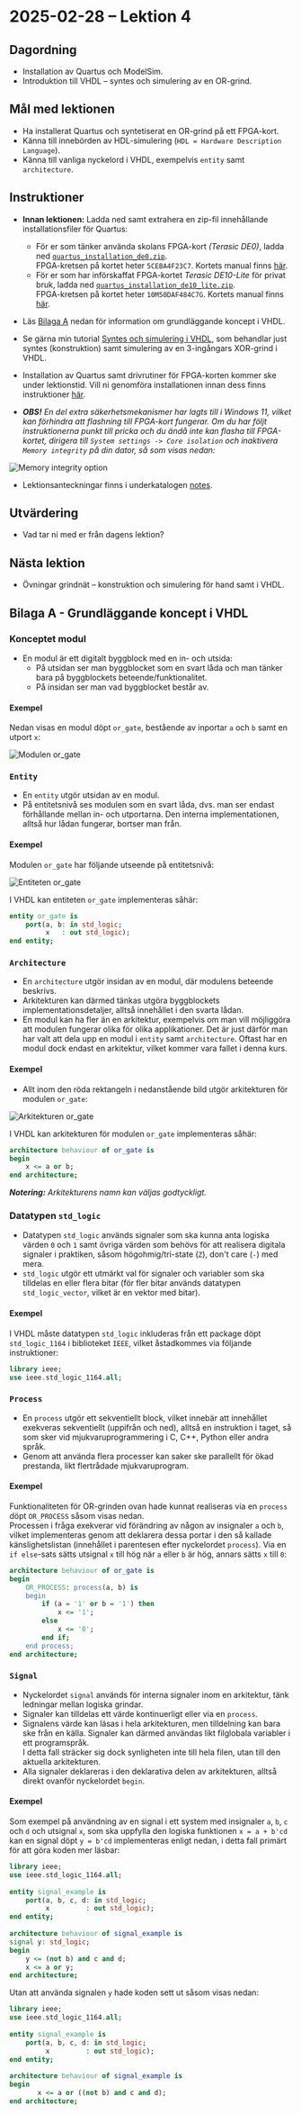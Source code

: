 # 2025-02-28 – Lektion 4

## Dagordning
* Installation av Quartus och ModelSim.
* Introduktion till VHDL – syntes och simulering av en OR-grind.

## Mål med lektionen
* Ha installerat Quartus och syntetiserat en OR-grind på ett FPGA-kort.
* Känna till innebörden av HDL-simulering (`HDL = Hardware Description Language`).
* Känna till vanliga nyckelord i VHDL, exempelvis `entity` samt `architecture`.

## Instruktioner
* **Innan lektionen:** Ladda ned samt extrahera en zip-fil innehållande installationsfiler för Quartus:
    * För er som tänker använda skolans FPGA-kort *(Terasic DE0)*, ladda ned 
    [`quartus_installation_de0.zip`](https://drive.google.com/file/d/1uyzGYdMekGuM_wpcnPHFdsq24aYJb-QC/view?usp=sharing).  
    FPGA-kretsen på kortet heter `5CEBA4F23C7`. Kortets manual finns [här](../../manuals/DE0%20User%20ManuaL.pdf).
    * För er som har införskaffat FPGA-kortet *Terasic DE10-Lite* för privat bruk, ladda ned 
    [`quartus_installation_de10_lite.zip`](https://drive.google.com/file/d/1LVx9B4PeWuvFn8L5QMJclAARbW7NwMW2/view?usp=drive_link).  
    FPGA-kretsen på kortet heter `10M50DAF484C7G`. Kortets manual finns [här](../../manuals/DE10-Lite%20User%20Manual.pdf).

* Läs [Bilaga A](#bilaga-a---grundläggande-koncept-i-vhdl) nedan för information om grundläggande koncept i VHDL.
* Se gärna min tutorial [Syntes och simulering i VHDL](https://www.youtube.com/watch?v=9ibUE7czpc4&authuser=0), som behandlar just
syntes (konstruktion) samt simulering av en 3-ingångars XOR-grind i VHDL.
* Installation av Quartus samt drivrutiner för FPGA-korten kommer ske under lektionstid. Vill ni genomföra installationen innan dess finns 
instruktioner [här](../../manuals/Installation%20och%20konfiguration%20av%20Quartus%20Lite%2018.1%20och%20ModelSim.pdf).
* ***OBS!** En del extra säkerhetsmekanismer har lagts till i Windows 11, vilket kan förhindra att flashning till FPGA-kort fungerar.
Om du har följt instruktionerna punkt till pricka och du ändå inte kan flasha till FPGA-kortet, dirigera till `System settings -> Core isolation` och inaktivera `Memory integrity` på din dator, så som visas nedan:*

![`Memory integrity option`](./images/memory_integrity.png)

* Lektionsanteckningar finns i underkatalogen [notes](./notes/README.md).

## Utvärdering
* Vad tar ni med er från dagens lektion?

## Nästa lektion
* Övningar grindnät – konstruktion och simulering för hand samt i VHDL.

## Bilaga A - Grundläggande koncept i VHDL

### Konceptet modul
* En modul är ett digitalt byggblock med en in- och utsida:
    * På utsidan ser man byggblocket som en svart låda och man tänker bara på byggblockets beteende/funktionalitet. 
    * På insidan ser man vad byggblocket består av.

#### Exempel
Nedan visas en modul döpt `or_gate`, bestående av inportar `a` och `b` samt en utport `x`:

![Modulen `or_gate`](./images/or_gate_module.png)

### `Entity`
* En `entity` utgör utsidan av en modul. 
* På entitetsnivå ses modulen som en svart låda, dvs. man ser endast förhållande mellan in- och utportarna. 
Den interna implementationen, alltså hur lådan fungerar, bortser man från.

#### Exempel

Modulen `or_gate` har följande utseende på entitetsnivå:

![Entiteten `or_gate`](./images/or_gate_entity.png)

I VHDL kan entiteten `or_gate` implementeras såhär:

```vhdl
entity or_gate is  
    port(a, b: in std_logic;  
         x   : out std_logic);  
end entity;  
```

### `Architecture`
* En `architecture` utgör insidan av en modul, där modulens beteende beskrivs.
* Arkitekturen kan därmed tänkas utgöra byggblockets implementationsdetaljer, alltså innehållet i den svarta lådan.
* En modul kan ha fler än en arkitektur, exempelvis om man vill möjliggöra att modulen fungerar olika för olika applikationer.
Det är just därför man har valt att dela upp en modul i `entity` samt `architecture`.
Oftast har en modul dock endast en arkitektur, vilket kommer vara fallet i denna kurs.

#### Exempel

* Allt inom den röda rektangeln i nedanstående bild utgör arkitekturen för modulen `or_gate`:

![Arkitekturen `or_gate`](./images/or_gate_architecture.png)

I VHDL kan arkitekturen för modulen `or_gate` implementeras såhär:

```vhdl
architecture behaviour of or_gate is  
begin  
    x <= a or b;  
end architecture;  
```

***Notering:** Arkitekturens namn kan väljas godtyckligt.*

### Datatypen `std_logic`
* Datatypen `std_logic` används signaler som ska kunna anta logiska värden `0` och `1` samt övriga värden som behövs för att realisera  digitala signaler i praktiken, såsom högohmig/tri-state (`Z`), don't care (`-`) med mera.  
* `std_logic` utgör ett utmärkt val för signaler och variabler som ska tilldelas en eller flera bitar 
(för fler bitar används datatypen  `std_logic_vector`, vilket är en vektor med bitar).  

#### Exempel
I VHDL måste datatypen `std_logic` inkluderas från ett package döpt `std_logic_1164` i biblioteket `IEEE`, 
vilket åstadkommes via följande instruktioner:  

```vhdl
library ieee;  
use ieee.std_logic_1164.all;  
```

### `Process`
*  En `process` utgör ett sekventiellt block, vilket innebär att innehållet exekveras sekventiellt (uppifrån och ned),
alltså en instruktion i taget, så som sker vid mjukvaruprogrammering i C, C++, Python eller andra språk. 
* Genom att använda flera processer kan saker ske parallellt för ökad prestanda, likt flertrådade mjukvaruprogram.   

#### Exempel
Funktionaliteten för OR-grinden ovan hade kunnat realiseras via en `process` döpt `OR_PROCESS` såsom visas nedan.  
Processen i fråga exekverar vid förändring av någon av insignaler `a` och `b`, vilket implementeras genom 
att deklarera dessa portar i den så kallade känslighetslistan (innehållet i parentesen efter nyckelordet `process`). 
Via en `if else`-sats sätts utsignal `x` till hög när `a` eller `b` är hög, annars sätts `x` till `0`:  

```vhdl
architecture behaviour of or_gate is
begin
    OR_PROCESS: process(a, b) is
    begin
        if (a = '1' or b = '1') then
            x <= '1';
        else
            x <= '0';
        end if;
    end process;
end architecture;
```

### `Signal`
* Nyckelordet `signal` används för interna signaler inom en arkitektur, tänk ledningar mellan logiska grindar. 
* Signaler kan tilldelas ett värde kontinuerligt eller via en `process`.  
* Signalens värde kan läsas i hela arkitekturen, men tilldelning kan bara ske från en källa. 
Signaler kan därmed användas likt filglobala variabler i ett programspråk.  
I detta fall sträcker sig dock synligheten inte till hela filen, utan till den aktuella arkitekturen.  
* Alla signaler deklareras i den deklarativa delen av arkitekturen, alltså direkt ovanför nyckelordet `begin`.   

#### Exempel
Som exempel på användning av en signal i ett system med insignaler `a`, `b`, `c` och `d` och utsignal `x`,
som ska uppfylla den logiska funktionen `x = a + b'cd` kan en signal döpt `y = b'cd` implementeras 
enligt nedan, i detta fall primärt för att göra koden mer läsbar:  

```vhdl
library ieee;
use ieee.std_logic_1164.all;
 
entity signal_example is
    port(a, b, c, d: in std_logic;
         x         : out std_logic);
end entity;
 
architecture behaviour of signal_example is
signal y: std_logic;
begin
    y <= (not b) and c and d;
    x <= a or y;
end architecture;
```

Utan att använda signalen `y` hade koden sett ut såsom visas nedan:  

```vhdl
library ieee;
use ieee.std_logic_1164.all;
 
entity signal_example is
    port(a, b, c, d: in std_logic;
         x         : out std_logic);
end entity;
 
architecture behaviour of signal_example is
begin
       x <= a or ((not b) and c and d);
end architecture;
```
